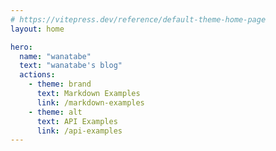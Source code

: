 ```yaml
---
# https://vitepress.dev/reference/default-theme-home-page
layout: home

hero:
  name: "wanatabe"
  text: "wanatabe's blog"
  actions:
    - theme: brand
      text: Markdown Examples
      link: /markdown-examples
    - theme: alt
      text: API Examples
      link: /api-examples
---
```

